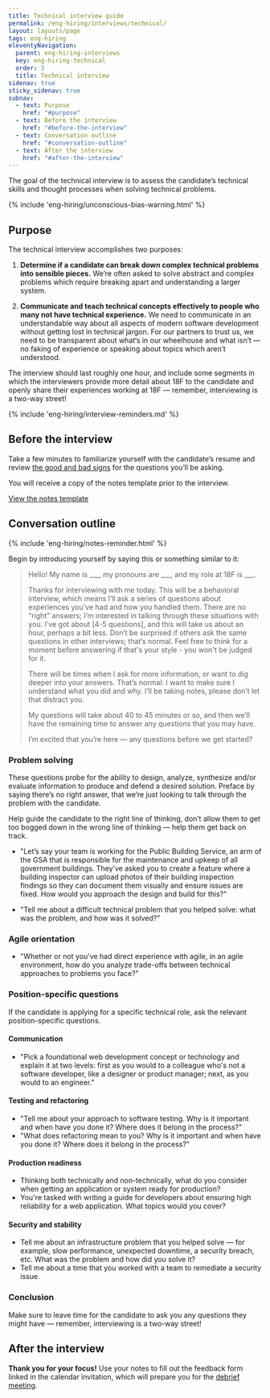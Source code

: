 ```yaml
---
title: Technical interview guide
permalink: /eng-hiring/interviews/technical/
layout: layouts/page
tags: eng-hiring
eleventyNavigation: 
  parent: eng-hiring-interviews
  key: eng-hiring-technical
  order: 3
  title: Technical interview
sidenav: true
sticky_sidenav: true
subnav:
  - text: Purpose
    href: "#purpose"
  - text: Before the interview
    href: "#before-the-interview"
  - text: Conversation outline
    href: "#conversation-outline"
  - text: After the interview
    href: "#after-the-interview"
---
```


The goal of the technical interview is to assess the candidate’s technical skills and thought processes when solving technical problems.

{% include 'eng-hiring/unconscious-bias-warning.html' %}

## Purpose

The technical interview accomplishes two purposes:

1. **Determine if a candidate can break down complex technical problems into sensible pieces.** We’re often asked to solve abstract and complex problems which require breaking apart and understanding a larger system.

2. **Communicate and teach technical concepts effectively to people who many not have technical experience.** We need to communicate in an understandable way about all aspects of modern software development without getting lost in technical jargon. For our partners to trust us, we need to be transparent about what‘s in our wheelhouse and what isn’t — no faking of experience or speaking about topics which aren’t understood.

The interview should last roughly one hour, and include some segments in which the interviewers provide more detail about 18F to the candidate and openly share their experiences working at 18F — remember, interviewing is a two-way street!

{% include 'eng-hiring/interview-reminders.md' %}

## Before the interview

Take a few minutes to familiarize yourself with the candidate’s resume and review [the good and bad signs](https://docs.google.com/document/d/1oYmx_93-mq2QrqICCo8SNk8hHmnPPonPA1kg0vhy540/edit) for the questions you’ll be asking.

You will receive a copy of the notes template prior to the interview. 

<a class="usa-button usa-button-primary" href="https://docs.google.com/document/d/1-OUt37PCx-VZfO8pa6d5ge-jIp15ur8biywHyxOSyfY/edit#heading=h.ee6z4qfrw31q">View the notes template</a>

## Conversation outline

{% include 'eng-hiring/notes-reminder.html' %}

Begin by introducing yourself by saying this or something similar to it:

> Hello! My name is \_\_\_, my pronouns are \_\_\_, and my role at 18F is \_\_\_.
>
> Thanks for interviewing with me today. This will be a behavioral interview, which means I’ll ask a series of questions about experiences you’ve had and how you handled them. There are no “right” answers; I’m interested in talking through these situations with you. I’ve got about [4-5 questions], and this will take us about an hour, perhaps a bit less. Don’t be surprised if others ask the same questions in other interviews; that’s normal. Feel free to think for a moment before answering if that's your style - you won't be judged for it.
>
> There will be times when I ask for more information, or want to dig deeper into your answers. That’s normal: I want to make sure I understand what you did and why. I’ll be taking notes, please don’t let that distract you.
>
> My questions will take about 40 to 45 minutes or so, and then we’ll have the remaining time to answer any questions that you may have.
>
> I’m excited that you’re here — any questions before we get started?


### Problem solving

These questions probe for the ability to design, analyze, synthesize and/or evaluate information
to produce and defend a desired solution. Preface by saying there’s no right answer, that we’re just looking to talk through the problem with the candidate.

Help guide the candidate to the right line of thinking, don’t allow them to get too bogged down in the wrong line of thinking — help them get back on track.

* "Let’s say your team is working for the Public Building Service, an arm of the GSA that is responsible for the maintenance and upkeep of all government buildings. They’ve asked you to create a feature where a building inspector can upload photos of their building inspection findings so they can document them visually and ensure issues are fixed. How would you approach the design and build for this?"

* "Tell me about a difficult technical problem that you helped solve: what was the problem, and how was it solved?"

### Agile orientation

* "Whether or not you’ve had direct experience with agile, in an agile environment, how do you analyze trade-offs between technical approaches to problems you face?"

### Position-specific questions

If the candidate is applying for a specific technical role, ask the relevant position-specific questions.

#### Communication

* "Pick a foundational web development concept or technology and explain it at two levels: first as you would to a colleague who's not a software developer, like a designer or product manager; next, as you would to an engineer."

#### Testing and refactoring

* "Tell me about your approach to software testing. Why is it important and when have you done it? Where does it belong in the process?"
* "What does refactoring mean to you? Why is it important and when have you done it? Where does it belong in the process?"

#### Production readiness

* Thinking both technically and non-technically, what do you consider when getting an application or system ready for production?
* You're tasked with writing a guide for developers about ensuring high reliability for a web application. What topics would you cover?

#### Security and stability

* Tell me about an infrastructure problem that you helped solve — for example, slow performance, unexpected downtime, a security breach, etc. What was the problem and how did you solve it?
* Tell me about a time that you worked with a team to remediate a security issue.

### Conclusion

Make sure to leave time for the candidate to ask you any questions they might have — remember, interviewing is a two-way street!

## After the interview

**Thank you for your focus!** Use your notes to fill out the feedback form linked in the calendar invitation, which will prepare you for the [debrief meeting](../eng-hiring/debrief/).
